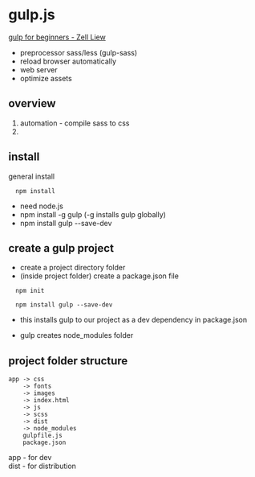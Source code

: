 # gulp.js

[gulp for beginners - Zell Liew](css-tricks.com/gulp-for-beginners)

- preprocessor sass/less (gulp-sass)
- reload browser automatically
- web server
- optimize assets

## overview

1. automation - compile sass to css
2.

## install

general install

```
  npm install
```

- need node.js
- npm install -g gulp (-g installs gulp globally)
- npm install gulp --save-dev

## create a gulp project

- create a project directory folder
- (inside project folder) create a package.json file

```
  npm init
```

```
  npm install gulp --save-dev
```

- this installs gulp to our project as a dev dependency in package.json

- gulp creates node_modules folder

## project folder structure

```
app -> css
    -> fonts
    -> images
    -> index.html
    -> js
    -> scss
    -> dist
    -> node_modules
    gulpfile.js
    package.json
```

app - for dev  
dist - for distribution
